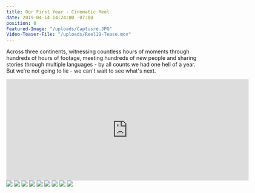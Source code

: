```yaml
---
title: Our First Year - Cinematic Reel
date: 2019-04-14 14:24:00 -07:00
position: 0
Featured-Image: "/uploads/Captusre.JPG"
Video-Teaser-File: "/uploads/Reel19-Tease.mov"
---
```


Across three continents, witnessing countless hours of moments through hundreds of hours of footage, meeting hundreds of new people and sharing stories through multiple languages - by all counts we had one hell of a year. But we're not going to lie - we can't wait to see what's next.

<iframe src="https://player.vimeo.com/video/329743816" width="640" height="268" frameborder="0" allow="autoplay; fullscreen" allowfullscreen></iframe>

<div class="gallery" data-columns="3">
<img src="/uploads/FactoryTown_CinematicReel1001.png" />
<img src="/uploads/FactoryTown_CinematicReel1002.png" />
<img src="/uploads/FactoryTown_CinematicReel1004.png" />
<img src="/uploads/FactoryTown_CinematicReel1006.png" />
<img src="/uploads/FactoryTown_CinematicReel1007.png" />
<img src="/uploads/FactoryTown_CinematicReel1008.png" />
<img src="/uploads/FactoryTown_CinematicReel1009.png" />
<img src="/uploads/FactoryTown_CinematicReel1011.png" />
<img src="/uploads/FactoryTown_CinematicReel1012.png" />
</div>








